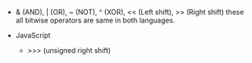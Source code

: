 - & (AND), | (OR), ~ (NOT), ^ (XOR), << (Left shift), >> (Right shift) these all bitwise operators are same in both languages.

- JavaScript
    - \>>> (unsigned right shift) 